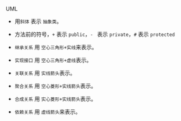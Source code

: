 UML 

- 用`斜体` 表示 `抽象类`。

- 方法前的符号，`+`  表示 `public`，`- ` 表示 `private`，`#`  表示  `protected`

- `继承关系` 用 `空心三角形+实线`来表示。

- `实现接口` 用 `空心三角形+虚线`表示。

- `关联关系` 用 `实线箭头`表示。

- `聚合关系` 用 `空心菱形+实线箭头`表示。

- `合成关系` 用 `实心菱形+实线箭头`表示。

- `依赖关系` 用 `虚线箭头`来表示。

  


